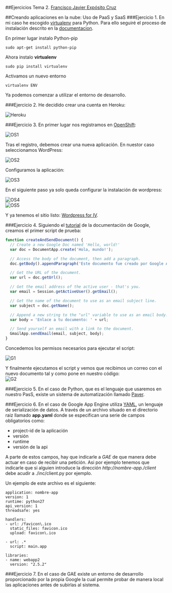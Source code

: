 ##Ejercicios Tema 2. [Francisco Javier Expósito Cruz](http://github.com/franexposito)

##Creando aplicaciones en la nube: Uso de PaaS y SaaS
###Ejercicio 1.
En mi caso he escogido [virtualenv](https://virtualenv.pypa.io/en/latest/virtualenv.html) para Python. Para ello seguiré el proceso de instalación descrito en la [documentacion](https://virtualenv.pypa.io/en/latest/virtualenv.html#installation).  

En primer lugar instalo Python-pip

	sudo apt-get install python-pip  

Ahora instalo **virtualenv**  

	sudo pip install virtualenv  

Activamos un nuevo entorno

	virtualenv ENV  

Ya podemos comenzar a utilizar el entorno de desarrollo.

###Ejercicio 2.
He decidido crear una cuenta en Heroku:  

![Heroku](imagenes/heroku.png)  

###Ejercicio 3.
En primer lugar nos registramos en [OpenShift](https://www.openshift.com/):  

![OS1](imagenes/os1.png) 

Tras el registro, debemos crear una nueva aplicación. En nuestor caso seleccionamos WordPress:  

![OS2](imagenes/os2.png)

Configuramos la aplicación:  

![OS3](imagenes/os3.png)

En el siguiente paso ya solo queda configurar la instalación de wordpress:  

![OS4](imagenes/os4.png)  
![OS5](imagenes/os5.png)  

Y ya tenemos el sitio listo: [Wordpress for IV](https://wp-franexpiv.rhcloud.com/).

###Ejercicio 4.
Siguiendo el [tutorial](https://developers.google.com/apps-script/overview) de la documentación de Google, creamos el primer script de prueba:  

```javascript
function createAndSendDocument() {
  // Create a new Google Doc named 'Hello, world!'
  var doc = DocumentApp.create('Hola, mundo!');

  // Access the body of the document, then add a paragraph.
  doc.getBody().appendParagraph('Este documento fue creado por Google Apps Script.');

  // Get the URL of the document.
  var url = doc.getUrl();

  // Get the email address of the active user - that's you.
  var email = Session.getActiveUser().getEmail();

  // Get the name of the document to use as an email subject line.
  var subject = doc.getName();

  // Append a new string to the "url" variable to use as an email body.
  var body = 'Enlace a tu documento: ' + url;

  // Send yourself an email with a link to the document.
  GmailApp.sendEmail(email, subject, body);
}
```

Concedemos los permisos necesarios para ejecutar el script:  

![G1](imagenes/g1.png)

Y finalmente ejecutamos el script y vemos que recibimos un correo con el nuevo documento tal y como pone en nuestro código:  
![G2](imagenes/g2.png)

###Ejercicio 5.
En el caso de Python, que es el lenguaje que usaremos en nuestro PasS, existe un sistema de automatización llamado [Paver](http://paver.github.io/paver/).

###Ejercicio 6.
En el caso de Google App Engine utiliza [YAML](http://es.wikipedia.org/wiki/YAML), un lenguaje de serialización de datos. A través de un archivo situado en el directorio raiz llamado **app.yaml** donde se especifican una serie de campos obligatorios como:  

* project-id de la aplicación  
* versión  
* runtime  
* versión de la api  

A parte de estos campos, hay que indicarle a *GAE* de que manera debe actuar en caso de recibir una petición. Asi por ejemplo tenemos que indicarle que si alguien introduce la dirección *http://nombre-app./client* debe acudir a ./inc/client.py por ejemplo.  

Un ejemplo de este archivo es el siguiente:

```
application: nombre-app
version: 1
runtime: python27
api_version: 1
threadsafe: yes

handlers:
- url: /favicon\.ico
  static_files: favicon.ico
  upload: favicon\.ico

- url: .*
  script: main.app

libraries:
- name: webapp2
  version: "2.5.2"
```

###Ejercicio 7.
En el caso de GAE existe un entorno de desarrollo proporcionado por la propia Google la cual permite probar de manera local las aplicaciones antes de subirlas al sistema.  
